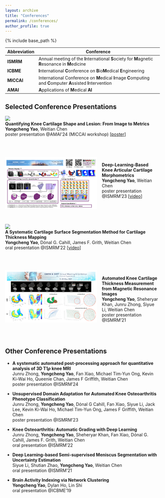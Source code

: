 ```yaml
---
layout: archive
title: "Conferences"
permalink: /conferences/
author_profile: true
---
```


{% include base_path %}


| Abbreviation | Conference                                                   |
| ------------ | ------------------------------------------------------------ |
| **ISMRM**    | Annual meeting of the **I**nternational **S**ociety for **M**agnetic **R**esonance in **M**edicine |
| **ICBME**    | **I**nternational **C**onference on **B**io**M**edical **E**ngineering |
| **MICCAI**   | International Conference on **M**edical **I**mage **C**omputing and **C**omputer **A**ssisted **I**ntervention |
| **AMAI**     | **A**pplications of **M**edical **AI**                       |



Selected Conference Presentations
------

<img align="left" width="300" src="/_pages/gallery.assets/poster-Inf-ResearchDay2024-v2.pdf" style="margin-right: 15px" /> \
**Quantifying Knee Cartilage Shape and Lesion: From Image to Metrics**\
**Yongcheng Yao**, Weitian Chen\
poster presentation @AMAI'24 (MICCAI workshop) [[poster](https://github.com/YongchengYAO/yongchengyao.github.io/blob/master/_pages/gallery.assets/poster-AMAI24.pdf)]<br />
<br /><br /><br />

<img align="left" width="300" src="/_pages/conference.assets/conference-ISMRM23.png" style="margin-right: 15px" /> \
**Deep-Learning-Based Knee Articular Cartilage Morphometrics**\
**Yongcheng Yao**, Weitian Chen\
poster presentation @ISMRM’23  [[video](https://youtu.be/9b94d4W6e1g)]<br />
<br /><br /><br /><br />

<img align="left" width="300" src="/_pages/conference.assets/conference-ISMRM22.png" style="margin-right: 15px" /> \
**A Systematic Cartilage Surface Segmentation Method for Cartilage Thickness Mapping**\
**Yongcheng Yao**, Dόnal G. Cahill, James F. Grith, Weitian Chen\
oral presentation @ISMRM’22 [[video](https://youtu.be/iii6XjxoKLg)]<br />
<br /><br /><br />

<img align="left" width="300" src="/_pages/conference.assets/conference-ISMRM21.png" style="margin-right: 15px" /> \
**Automated Knee Cartilage Thickness Measurement from Magnetic Resonance Images**\
**Yongcheng Yao**, Sheheryar Khan, Junru Zhong, Siyue Li, Weitian Chen\
poster presentation @ISMRM’21 <br />
<br /><br /><br />



Other Conference Presentations
------

* **A systematic automated post-processing approach for quantitative analysis of 3D T1$\rho$ knee MRI**\
  Junru Zhong, **Yongcheng Yao**, Fan Xiao, Michael Tim-Yun Ong, Kevin Ki-Wai Ho, Queenie Chan, James F Griffith, Weitian Chen\
  poster presentation @ISMRM’24

* **Unsupervised Domain Adaptation for Automated Knee Osteoarthritis Phenotype Classification**\
  Junru Zhong, **Yongcheng Yao**, Dόnal G Cahill, Fan Xiao, Siyue Li, Jack Lee, Kevin Ki-Wai Ho, Michael Tim-Yun Ong, James F Griffith, Weitian Chen\
  poster presentation @ISMRM’23 

* **Knee Osteoarthritis: Automatic Grading with Deep Learning**\
  Junru Zhong, **Yongcheng Yao**, Sheheryar Khan, Fan Xiao, Dόnal G. Cahill, James F. Grith, Weitian Chen\
  oral presentation @ISMRM’22

* **Deep Learning-based Semi-supervised Meniscus Segmentation with Uncertainty Estimation**\
  Siyue Li, Shutian Zhao, **Yongcheng Yao**, Weitian Chen\
  oral presentation @ISMRM’21

* **Brain Activity Indexing via Network Clustering**\
  **Yongcheng Yao**, Dylan Ho, Lin Shi\
  oral presentation @ICBME’19